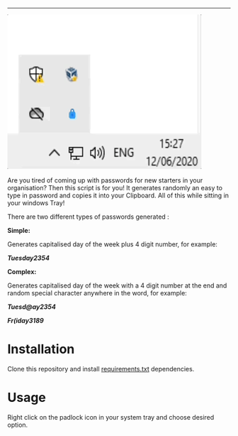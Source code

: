 
---

![alt text](https://github.com/kkarwowski/Gifs/blob/master/password_generator.gif  "GIF showing the script")


Are you tired of coming up with passwords for new starters in your organisation? Then this script is for you! It generates randomly an easy to type in password and copies it into your Clipboard. All of this while sitting in your windows Tray!

There are two different types of passwords generated :

**Simple:**

Generates capitalised day of the week plus 4 digit number, for example:

**_Tuesday2354_**


**Complex:**

Generates capitalised day of the week with a 4 digit number at the end and random special character anywhere in the word, for example:

**_Tuesd@ay2354_**

**_Fr(iday3189_**


# Installation

Clone this repository and install [requirements.txt](requirements.txt) dependencies.

# Usage

Right click on the padlock icon in your system tray and choose desired option.


```

```
